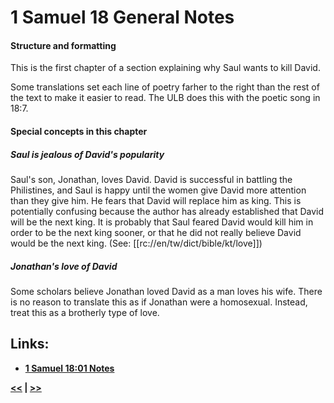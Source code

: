 # 1 Samuel 18 General Notes #

#### Structure and formatting ####
 
This is the first chapter of a section explaining why Saul wants to kill David. 

Some translations set each line of poetry farher to the right than the rest of the text to make it easier to read. The ULB does this with the poetic song in 18:7.

#### Special concepts in this chapter ####

##### Saul is jealous of David's popularity #####
Saul's son, Jonathan, loves David. David is successful in battling the Philistines, and Saul is happy until the women give David more attention than they give him. He fears that David will replace him as king. This is potentially confusing because the author has already established that David will be the next king. It is probably that Saul feared David would kill him in order to be the next king sooner, or that he did not really believe David would be the next king. (See: [[rc://en/tw/dict/bible/kt/love]])

##### Jonathan's love of David #####
Some scholars believe Jonathan loved David as a man loves his wife. There is no reason to translate this as if Jonathan were a homosexual. Instead, treat this as a brotherly type of love.

## Links: ##

* __[1 Samuel 18:01 Notes](./01.md)__

__[<<](../17/intro.md) | [>>](../19/intro.md)__

